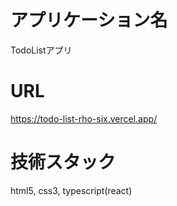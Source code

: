 # アプリケーション名
TodoListアプリ

# URL
https://todo-list-rho-six.vercel.app/

# 技術スタック
html5, css3, typescript(react)

